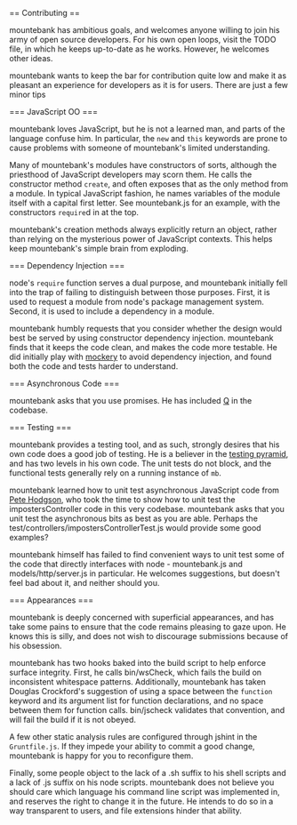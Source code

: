 == Contributing ==

mountebank has ambitious goals, and welcomes anyone willing to join his army of open source developers.
For his own open loops, visit the TODO file, in which he keeps up-to-date as he works.  However, he welcomes
other ideas.

mountebank wants to keep the bar for contribution quite low and make it as pleasant an experience for developers
as it is for users.  There are just a few minor tips

=== JavaScript OO ===

mountebank loves JavaScript, but he is not a learned man, and parts of the language confuse him.  In particular,
the `new` and `this` keywords are prone to cause problems with someone of mountebank's limited understanding.

Many of mountebank's modules have constructors of sorts, although the priesthood of JavaScript developers may
scorn them.  He calls the constructor method `create`, and often exposes that as the only method from a module.
In typical JavaScript fashion, he names variables of the module itself with a capital first letter.  See
mountebank.js for an example, with the constructors `require`d in at the top.

mountebank's creation methods always explicitly return an object, rather than relying on the mysterious power
of JavaScript contexts.  This helps keep mountebank's simple brain from exploding.

=== Dependency Injection ===

node's `require` function serves a dual purpose, and mountebank initially fell into the trap of failing to
distinguish between those purposes.  First, it is used to request a module from node's package management system.
Second, it is used to include a dependency in a module.

mountebank humbly requests that you consider whether the design would best be served by using constructor
dependency injection.  mountebank finds that it keeps the code clean, and makes the code more testable.
He did initially play with [mockery](https://github.com/mfncooper/mockery) to avoid dependency injection, and
found both the code and tests harder to understand.

=== Asynchronous Code ===

mountebank asks that you use promises.  He has included [Q](https://github.com/kriskowal/q) in the codebase.

=== Testing ===

mountebank provides a testing tool, and as such, strongly desires that his own code does a good job of testing.
He is a believer in the [testing pyramid](http://martinfowler.com/bliki/TestPyramid.html), and has two levels
in his own code.  The unit tests do not block, and the functional tests generally rely on a running instance
of `mb`.

mountebank learned how to unit test asynchronous JavaScript code from
[Pete Hodgson](http://martinfowler.com/articles/asyncJS.html), who took the time to show how to unit test
the impostersController code in this very codebase.  mountebank asks that you unit test the asynchronous bits
as best as you are able.  Perhaps the test/controllers/impostersControllerTest.js would provide some good examples?

mountebank himself has failed to find convenient ways to unit test some of the code that directly interfaces
with node - mountebank.js and models/http/server.js in particular.  He welcomes suggestions, but doesn't
feel bad about it, and neither should you.

=== Appearances ===

mountebank is deeply concerned with superficial appearances, and has take some pains to ensure that the code
remains pleasing to gaze upon.  He knows this is silly, and does not wish to discourage submissions because
of his obsession.

mountebank has two hooks baked into the build script to help enforce surface integrity.  First, he calls
bin/wsCheck, which fails the build on inconsistent whitespace patterns.  Additionally, mountebank has taken
Douglas Crockford's suggestion of using a space between the `function` keyword
and its argument list for function declarations, and no space between them for function calls.  bin/jscheck
validates that convention, and will fail the build if it is not obeyed.

A few other static analysis rules are configured through jshint in the `Gruntfile.js`.  If they impede your
ability to commit a good change, mountebank is happy for you to reconfigure them.

Finally, some people object to the lack of a .sh suffix to his shell scripts and a lack of .js suffix on his
node scripts.  mountebank does not believe you should care which language his command line script was
implemented in, and reserves the right to change it in the future.  He intends to do so in a way
transparent to users, and file extensions hinder that ability.
